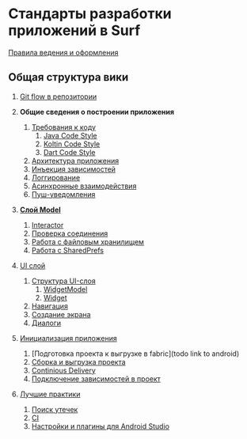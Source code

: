 Стандарты разработки приложений в Surf
=============================

[Правила ведения и оформления](rules.md)

Общая структура вики
--------------------

1. [Git flow в репозитории](git/flow.md)
1. **Общие сведения о построении приложения**
    1. [Требования к коду](todo)
        1. [Java Code Style][java_codestyle]
        1. [Koltin Code Style][kotlin_codestyle]
        1. [Dart Code Style](common/code_style.md)
    1. [Архитектура приложения](common/arch.md)
    1. [Инъекция зависимостей](common/di.md)
    1. [Логгирование](common/logging.md)
    1. [Асинхронные взаимодействия](common/async.md) 
    1. [Пуш-уведомления](../push/README.md)

1. [**Слой Model**](todo)
    1. [Interactor](common/interactor.md)
    1. [Проверка соединения](todo) 
    1. [Работа с файловым хранилищем](common/file_storage.md)
    1. [Работа с SharedPrefs](common/shared_preferences.md)

1. [UI слой]()
    1. [Структура UI-слоя](ui/structure.md)
        1. [WidgetModel](todo)
        1. [Widget](todo)
    1. [Навигация](сommon/navigation.md)
    1. [Создание экрана](ui/create_screen.md)
    1. [Диалоги](todo)

1. [Инициализация приложения](common/init_project.md)
    1. [Подготовка проекта к выгрузке в fabric](todo link to android)
    1. [Сборка и выгрузка проекта](common/build.md)
    1. [Continious Delivery](common/cd.md)
    1. [Подключение зависимостей в проект](common/dependencies.md)


1. [Лучшие практики](best_practice/best_practice.md)
    1. [Поиск утечек](best_practice/memory_leak.md)
    2. [CI](https://github.com/surfstudio/jenkins-pipeline-lib)
    3. [Настройки и плагины для Android Studio](best_practice/android_studio_settings.md) 

[java_codestyle]:https://github.com/surfstudio/SurfAndroidStandard/blob/snapshot-0.4.0/docs/common/codestyle/java_codestyle.md

[kotlin_codestyle]:https://github.com/surfstudio/SurfAndroidStandard/blob/snapshot-0.4.0/docs/common/codestyle/kotlin_codestyle.md